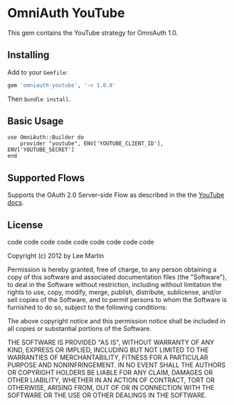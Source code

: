 # OmniAuth YouTube

This gem contains the YouTube strategy for OmniAuth 1.0.

## Installing

Add to your `Gemfile`:

```ruby
gem 'omniauth-youtube', '~> 1.0.0'
```

Then `bundle install`.

## Basic Usage

    use OmniAuth::Builder do
    	provider "youtube", ENV['YOUTUBE_CLIENT_ID'], ENV['YOUTUBE_SECRET']
    end

## Supported Flows

Supports the OAuth 2.0 Server-side Flow as described in the the [YouTube docs](https://developers.google.com/youtube/2.0/developers_guide_protocol_oauth2#OAuth2_Server_Side_Web_Applications_Flow).

## License

code code code code code code code code code

Copyright (c) 2012 by Lee Martin

Permission is hereby granted, free of charge, to any person obtaining a copy of this software and associated documentation files (the "Software"), to deal in the Software without restriction, including without limitation the rights to use, copy, modify, merge, publish, distribute, sublicense, and/or sell copies of the Software, and to permit persons to whom the Software is furnished to do so, subject to the following conditions:

The above copyright notice and this permission notice shall be included in all copies or substantial portions of the Software.

THE SOFTWARE IS PROVIDED "AS IS", WITHOUT WARRANTY OF ANY KIND, EXPRESS OR IMPLIED, INCLUDING BUT NOT LIMITED TO THE WARRANTIES OF MERCHANTABILITY, FITNESS FOR A PARTICULAR PURPOSE AND NONINFRINGEMENT. IN NO EVENT SHALL THE AUTHORS OR COPYRIGHT HOLDERS BE LIABLE FOR ANY CLAIM, DAMAGES OR OTHER LIABILITY, WHETHER IN AN ACTION OF CONTRACT, TORT OR OTHERWISE, ARISING FROM, OUT OF OR IN CONNECTION WITH THE SOFTWARE OR THE USE OR OTHER DEALINGS IN THE SOFTWARE.
